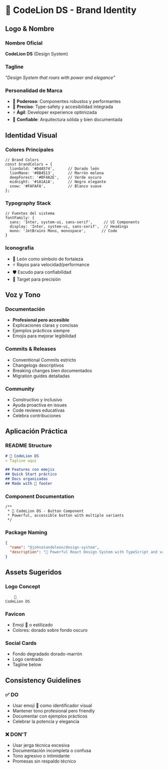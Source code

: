 # 🦁 CodeLion DS - Brand Identity

## Logo & Nombre

### Nombre Oficial
**CodeLion DS** (Design System)

### Tagline
*"Design System that roars with power and elegance"*

### Personalidad de Marca
- 💪 **Poderoso**: Componentes robustos y performantes  
- 🎯 **Preciso**: Type-safety y accesibilidad integrada
- ⚡ **Ágil**: Developer experience optimizada
- 🦁 **Confiable**: Arquitectura sólida y bien documentada

## Identidad Visual

### Colores Principales
```tsx
// Brand Colors
const brandColors = {
  lionGold: '#D4A574',      // Dorado león
  lionMane: '#8B4513',      // Marrón melena  
  deepForest: '#0F4A2E',    // Verde oscuro
  midnight: '#1A1A1A',      // Negro elegante
  snow: '#FAFAFA',          // Blanco suave
};
```

### Typography Stack
```tsx
// Fuentes del sistema
fontFamily: {
  sans: 'Inter, system-ui, sans-serif',     // UI Components
  display: 'Inter, system-ui, sans-serif',  // Headings
  mono: 'JetBrains Mono, monospace',       // Code
}
```

### Iconografía
- 🦁 León como símbolo de fortaleza
- ⚡ Rayos para velocidad/performance  
- 🛡️ Escudo para confiabilidad
- 🎯 Target para precisión

## Voz y Tono

### Documentación
- **Profesional pero accesible**
- Explicaciones claras y concisas
- Ejemplos prácticos siempre
- Emojis para mejorar legibilidad

### Commits & Releases
- Conventional Commits estricto
- Changelogs descriptivos
- Breaking changes bien documentados
- Migration guides detalladas

### Community
- Constructivo y inclusivo
- Ayuda proactiva en issues
- Code reviews educativas
- Celebra contribuciones

## Aplicación Práctica

### README Structure
```markdown
# 🦁 CodeLion DS
> Tagline aquí

## Features con emojis
## Quick Start práctico  
## Docs organizadas
## Made with 🦁 footer
```

### Component Documentation
```tsx
/**
 * 🦁 CodeLion DS - Button Component
 * Powerful, accessible button with multiple variants
 */
```

### Package Naming
```json
{
  "name": "@johnatandeleon/design-system",
  "description": "🦁 Powerful React Design System with TypeScript and vanilla-extract"
}
```

## Assets Sugeridos

### Logo Concept
```
    🦁
CodeLion DS
```

### Favicon
- Emoji 🦁 o estilizado 
- Colores: dorado sobre fondo oscuro

### Social Cards
- Fondo degradado dorado-marrón
- Logo centrado  
- Tagline below

## Consistency Guidelines

### ✅ DO
- Usar emoji 🦁 como identificador visual
- Mantener tono profesional pero friendly
- Documentar con ejemplos prácticos
- Celebrar la potencia y elegancia

### ❌ DON'T  
- Usar jerga técnica excesiva
- Documentación incompleta o confusa
- Tono agresivo o intimidante
- Promesas sin respaldo técnico
